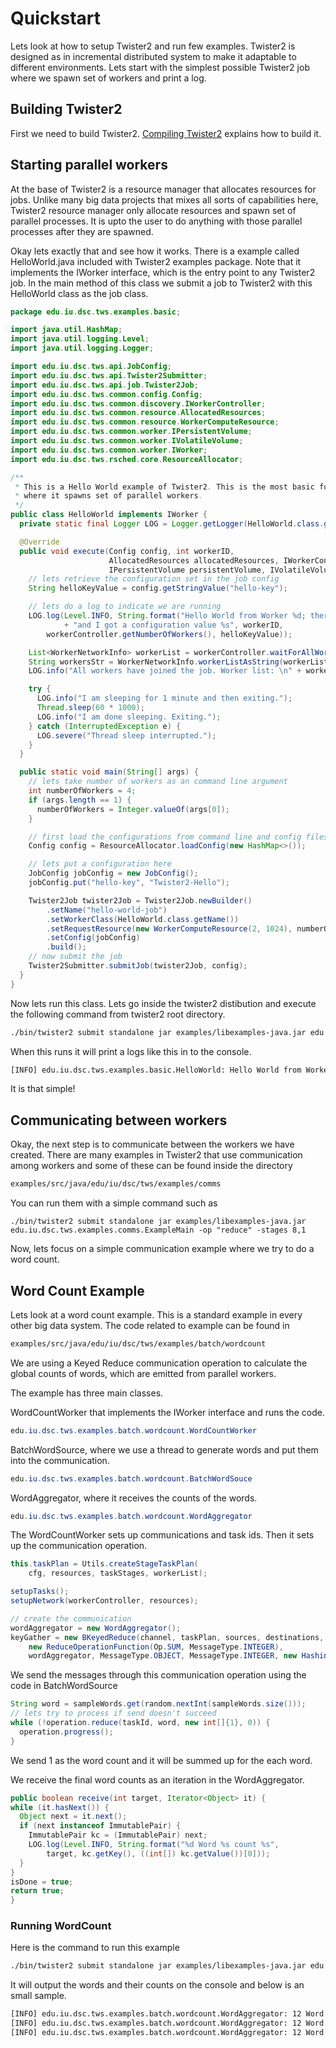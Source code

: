 # Quickstart

Lets look at how to setup Twister2 and run few examples. Twister2 is designed as in incremental distributed system to make it adaptable to different environments. Lets start with the simplest possible Twister2 job where we spawn set of workers and print a log.

## Building Twister2

First we need to build Twister2. [Compiling Twister2](deployment/compiling.md) explains how to build it.

## Starting parallel workers

At the base of Twister2 is a resource manager that allocates resources for jobs. Unlike many big data projects that mixes all sorts of capabilities here, Twister2 resource manager only allocate resources and spawn set of parallel processes. It is upto the user to do anything with those parallel processes after they are spawned.

Okay lets exactly that and see how it works. There is a example called HelloWorld.java included with Twister2 examples package. Note that it implements the IWorker interface, which is the entry point to any Twister2 job. In the main method of this class we submit a job to Twister2 with this HelloWorld class as the job class.

```java
package edu.iu.dsc.tws.examples.basic;

import java.util.HashMap;
import java.util.logging.Level;
import java.util.logging.Logger;

import edu.iu.dsc.tws.api.JobConfig;
import edu.iu.dsc.tws.api.Twister2Submitter;
import edu.iu.dsc.tws.api.job.Twister2Job;
import edu.iu.dsc.tws.common.config.Config;
import edu.iu.dsc.tws.common.discovery.IWorkerController;
import edu.iu.dsc.tws.common.resource.AllocatedResources;
import edu.iu.dsc.tws.common.resource.WorkerComputeResource;
import edu.iu.dsc.tws.common.worker.IPersistentVolume;
import edu.iu.dsc.tws.common.worker.IVolatileVolume;
import edu.iu.dsc.tws.common.worker.IWorker;
import edu.iu.dsc.tws.rsched.core.ResourceAllocator;

/**
 * This is a Hello World example of Twister2. This is the most basic functionality of Twister2,
 * where it spawns set of parallel workers.
 */
public class HelloWorld implements IWorker {
  private static final Logger LOG = Logger.getLogger(HelloWorld.class.getName());

  @Override
  public void execute(Config config, int workerID,
                      AllocatedResources allocatedResources, IWorkerController workerController,
                      IPersistentVolume persistentVolume, IVolatileVolume volatileVolume) {
    // lets retrieve the configuration set in the job config
    String helloKeyValue = config.getStringValue("hello-key");

    // lets do a log to indicate we are running
    LOG.log(Level.INFO, String.format("Hello World from Worker %d; there are %d total workers "
            + "and I got a configuration value %s", workerID,
        workerController.getNumberOfWorkers(), helloKeyValue));

    List<WorkerNetworkInfo> workerList = workerController.waitForAllWorkersToJoin(50000);
    String workersStr = WorkerNetworkInfo.workerListAsString(workerList);
    LOG.info("All workers have joined the job. Worker list: \n" + workersStr);

    try {
      LOG.info("I am sleeping for 1 minute and then exiting.");
      Thread.sleep(60 * 1000);
      LOG.info("I am done sleeping. Exiting.");
    } catch (InterruptedException e) {
      LOG.severe("Thread sleep interrupted.");
    }
  }

  public static void main(String[] args) {
    // lets take number of workers as an command line argument
    int numberOfWorkers = 4;
    if (args.length == 1) {
      numberOfWorkers = Integer.valueOf(args[0]);
    }

    // first load the configurations from command line and config files
    Config config = ResourceAllocator.loadConfig(new HashMap<>());

    // lets put a configuration here
    JobConfig jobConfig = new JobConfig();
    jobConfig.put("hello-key", "Twister2-Hello");

    Twister2Job twister2Job = Twister2Job.newBuilder()
        .setName("hello-world-job")
        .setWorkerClass(HelloWorld.class.getName())
        .setRequestResource(new WorkerComputeResource(2, 1024), numberOfWorkers)
        .setConfig(jobConfig)
        .build();
    // now submit the job
    Twister2Submitter.submitJob(twister2Job, config);
  }
}
```

Now lets run this class. Lets go inside the twister2 distibution and execute the following command from twister2 root directory.

```bash
./bin/twister2 submit standalone jar examples/libexamples-java.jar edu.iu.dsc.tws.examples.basic.HelloWorld 8
```

When this runs it will print a logs like this in to the console.

```bash
[INFO] edu.iu.dsc.tws.examples.basic.HelloWorld: Hello World from Worker 2; there are 8 other workers and I got a configuration value Twister2-Hello
```

It is that simple!

## Communicating between workers

Okay, the next step is to communicate between the workers we have created. There are many examples in Twister2 that use communication among workers and some of these can be found inside the directory

```bash
examples/src/java/edu/iu/dsc/tws/examples/comms
```

You can run them with a simple command such as

```text
./bin/twister2 submit standalone jar examples/libexamples-java.jar edu.iu.dsc.tws.examples.comms.ExampleMain -op "reduce" -stages 8,1
```

Now, lets focus on a simple communication example where we try to do a word count.

## Word Count Example

Lets look at a word count example. This is a standard example in every other big data system. The code related to example can be found in

```bash
examples/src/java/edu/iu/dsc/tws/examples/batch/wordcount
```

We are using a Keyed Reduce communication operation to calculate the global counts of words, which are emitted from parallel workers.

The example has three main classes.

WordCountWorker that implements the IWorker interface and runs the code.

```java
edu.iu.dsc.tws.examples.batch.wordcount.WordCountWorker
```

BatchWordSource, where we use a thread to generate words and put them into the communication.

```java
edu.iu.dsc.tws.examples.batch.wordcount.BatchWordSouce
```

WordAggregator, where it receives the counts of the words.

```java
edu.iu.dsc.tws.examples.batch.wordcount.WordAggregator
```

The WordCountWorker sets up communications and task ids. Then it sets up the communication operation.

```java
this.taskPlan = Utils.createStageTaskPlan(
    cfg, resources, taskStages, workerList);

setupTasks();
setupNetwork(workerController, resources);

// create the communication
wordAggregator = new WordAggregator();
keyGather = new BKeyedReduce(channel, taskPlan, sources, destinations,
    new ReduceOperationFunction(Op.SUM, MessageType.INTEGER),
    wordAggregator, MessageType.OBJECT, MessageType.INTEGER, new HashingSelector());
```

We send the messages through this communication operation using the code in BatchWordSource

```java
String word = sampleWords.get(random.nextInt(sampleWords.size()));
// lets try to process if send doesn't succeed
while (!operation.reduce(taskId, word, new int[]{1}, 0)) {
  operation.progress();
}
```

We send 1 as the word count and it will be summed up for the each word.

We receive the final word counts as an iteration in the WordAggregator.

```java
public boolean receive(int target, Iterator<Object> it) {
while (it.hasNext()) {
  Object next = it.next();
  if (next instanceof ImmutablePair) {
    ImmutablePair kc = (ImmutablePair) next;
    LOG.log(Level.INFO, String.format("%d Word %s count %s",
        target, kc.getKey(), ((int[]) kc.getValue())[0]));
  }
}
isDone = true;
return true;
}
```

### Running WordCount

Here is the command to run this example

```bash
./bin/twister2 submit standalone jar examples/libexamples-java.jar edu.iu.dsc.tws.examples.batch.wordcount.WordCountJob
```

It will output the words and their counts on the console and below is an small sample.

```bash
[INFO] edu.iu.dsc.tws.examples.batch.wordcount.WordAggregator: 12 Word MWf count 83
[INFO] edu.iu.dsc.tws.examples.batch.wordcount.WordAggregator: 12 Word mFu count 105
[INFO] edu.iu.dsc.tws.examples.batch.wordcount.WordAggregator: 12 Word JyDA count 105
```

